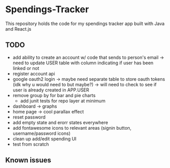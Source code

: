 # Spendings-Tracker

This repository holds the code for my spendings tracker app built with Java and React.js

## TODO
- add ability to create an account w/ code that sends to person's email -> need to update USER table with column indicating if user has been linked or not
- register account api
- google oauth2 login -> maybe need separate table to store oauth tokens (idk why u would need to but maybe?) -> will need to check to see if user is already created in APP.USER
- remove group by for bar and pie charts
  - add junit tests for repo layer at minimum
- dashboard -> graphs
- home page -> cool parallax effect
- reset password
- add empty state and erorr states everywhere
- add fontawesome icons to relevant areas (signin button, username/password icons)
- clean up add/edit spending UI
- test from scratch

## Known issues


